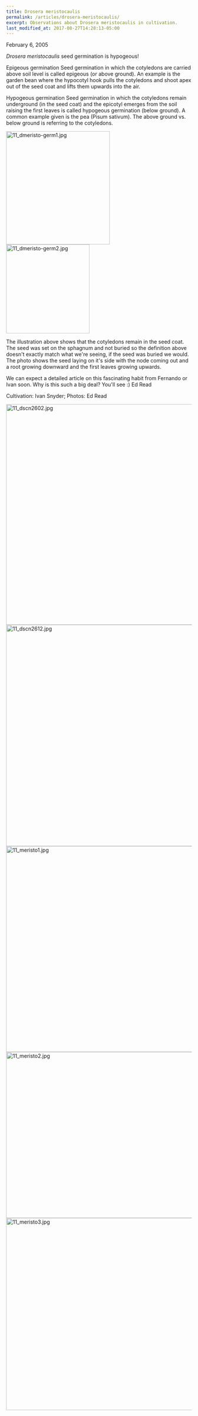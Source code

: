 ```yaml
---
title: Drosera meristocaulis
permalink: /articles/drosera-meristocaulis/
excerpt: Observations about Drosera meristocaulis in cultivation.
last_modified_at: 2017-08-27T14:28:13-05:00
---
```


February 6, 2005

<em>Drosera meristocaulis</em> seed germination is hypogeous!

Epigeous germination
Seed germination in which the cotyledons are carried above soil level is called epigeous (or above ground). An example is the garden bean where the hypocotyl hook pulls the cotyledons and shoot apex out of the seed coat and lifts them upwards into the air.

Hypogeous germination
Seed germination in which the cotyledons remain underground  (in the seed coat) and the epicotyl emerges from the soil raising the first leaves is called hypogeous germination (below ground). A common example given is the pea (Pisum sativum). The above ground vs. below ground is referring to the cotyledons.

<img src="/sites/default/files/photos/meristocaulis/11_dmeristo-germ1.jpg" width="281" height="307" alt="11_dmeristo-germ1.jpg" />           <img src="/sites/default/files/photos/meristocaulis/11_dmeristo-germ2.jpg" width="226" height="241" alt="11_dmeristo-germ2.jpg" />

The illustration above shows that the cotyledons remain in the seed coat. The seed was set on the sphagnum and not buried so the definition above doesn't exactly match what we're seeing, if the seed was buried we would. The photo shows the seed laying on it's side with the node coming out and a root growing downward and the first leaves growing upwards.

We can expect a detailed article on this fascinating habit from Fernando or Ivan soon. Why is this such a big deal? You'll see :)
Ed Read

Cultivation: Ivan Snyder; Photos: Ed Read

<img src="/sites/default/files/photos/meristocaulis/11_dscn2602.jpg" width="800" height="598" alt="11_dscn2602.jpg" />

<img src="/sites/default/files/photos/meristocaulis/11_dscn2612.jpg" width="800" height="600" alt="11_dscn2612.jpg" />

<img src="/sites/default/files/photos/meristocaulis/11_meristo1.jpg" width="600" height="558" alt="11_meristo1.jpg" />

<img src="/sites/default/files/photos/meristocaulis/11_meristo2.jpg" width="600" height="450" alt="11_meristo2.jpg" />

<img src="/sites/default/files/photos/meristocaulis/11_meristo3.jpg" width="600" height="521" alt="11_meristo3.jpg" />
